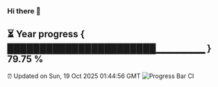 ### Hi there 👋
⏳ Year progress { ███████████████████████▁▁▁▁▁▁▁ } 79.75 %
---
⏰ Updated on Sun, 19 Oct 2025 01:44:56 GMT
![Progress Bar CI](https://github.com/liununu/liununu/workflows/Progress%20Bar%20CI/badge.svg)
